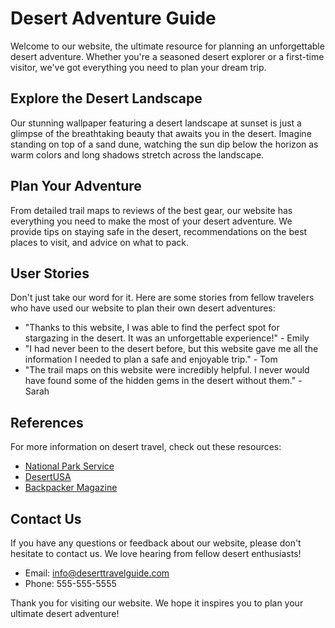 <!--font:Poppins-->

# Desert Adventure Guide

Welcome to our website, the ultimate resource for planning an unforgettable desert adventure. Whether you're a seasoned desert explorer or a first-time visitor, we've got everything you need to plan your dream trip.

## Explore the Desert Landscape

Our stunning wallpaper featuring a desert landscape at sunset is just a glimpse of the breathtaking beauty that awaits you in the desert. Imagine standing on top of a sand dune, watching the sun dip below the horizon as warm colors and long shadows stretch across the landscape.

## Plan Your Adventure

From detailed trail maps to reviews of the best gear, our website has everything you need to make the most of your desert adventure. We provide tips on staying safe in the desert, recommendations on the best places to visit, and advice on what to pack.

## User Stories

Don't just take our word for it. Here are some stories from fellow travelers who have used our website to plan their own desert adventures:

- "Thanks to this website, I was able to find the perfect spot for stargazing in the desert. It was an unforgettable experience!" - Emily
- "I had never been to the desert before, but this website gave me all the information I needed to plan a safe and enjoyable trip." - Tom
- "The trail maps on this website were incredibly helpful. I never would have found some of the hidden gems in the desert without them." - Sarah

## References

For more information on desert travel, check out these resources:

- [National Park Service](#)
- [DesertUSA](#)
- [Backpacker Magazine](#)

## Contact Us

If you have any questions or feedback about our website, please don't hesitate to contact us. We love hearing from fellow desert enthusiasts!

- Email: info@deserttravelguide.com
- Phone: 555-555-5555

Thank you for visiting our website. We hope it inspires you to plan your ultimate desert adventure!

<!--

Write me content for website with wallpaper which alt text is:

"A photograph of a desert landscape at sunset, with warm colors and long shadows."

The name/title of the page should not be 1:1 copy of the alt text but rather a real content of the website which is using this wallpaper.

- Use markdown format 
- Start with heading
- Heading should be short and concise
- The content should look like a real website 
- The website should not be about the wallpaper, wallpaper is just a related background
- Heading should be contain work "wallpaper" or "background"
- Include real sections like references, contact, user stories, etc. use things relevant to the page purpose.
- Feel free to use structure like headings, bullets, numbering, blockquotes, paragraphs, horizontal lines, etc.
- You can use formatting like bold or _italic_
- You can include UTF-8 emojis
- Links should be only #hash anchors (and you can refer to the document itself)
- Do not include images


---


# Discover the Beauty of the Desert with Our Travel Guide

Welcome to our website, where we provide you with all the information you need to plan your next adventure in the desert. Our website is designed to be your go-to resource for everything related to desert travel, from tips on what to pack to recommendations on the best places to visit.

## Explore the Desert Landscape

Our wallpaper featuring a stunning desert landscape at sunset is just a glimpse of the breathtaking beauty that awaits you in the desert. Imagine yourself standing on top of a sand dune, watching the sun dip below the horizon as warm colors and long shadows stretch across the landscape.

## Plan Your Desert Adventure

Whether you're planning a camping trip or a day hike, our website has everything you need to make the most of your desert adventure. From detailed trail maps to reviews of the best gear, we've got you covered.

## User Stories

Here are some stories from travelers who have used our website to plan their own desert adventures:

- "Thanks to this website, I was able to find the perfect spot for stargazing in the desert. It was an unforgettable experience!" - Emily
- "I had never been to the desert before, but this website gave me all the information I needed to plan a safe and enjoyable trip." - Tom
- "The trail maps on this website were incredibly helpful. I never would have found some of the hidden gems in the desert without them." - Sarah

## References

Check out these resources for more information on desert travel:

- [National Park Service](#)
- [DesertUSA](#)
- [Backpacker Magazine](#)

## Contact Us

If you have any questions or feedback about our website, please don't hesitate to contact us. We love hearing from fellow desert enthusiasts!

- Email: info@deserttravelguide.com
- Phone: 555-555-5555

Thank you for visiting our website. We hope it inspires you to explore the beauty of the desert!


---


Heading is too long, rewrite whole content.


---


# Discover the Beauty of the Desert with Our Travel Guide

Welcome to our website, your ultimate resource for planning a desert adventure. From tips on what to pack to recommendations on the best places to visit, we've got you covered.

## Explore the Desert Landscape

Our stunning wallpaper featuring a desert landscape at sunset is just a glimpse of the breathtaking beauty that awaits you in the desert. Imagine standing on top of a sand dune, watching the sun dip below the horizon as warm colors and long shadows stretch across the landscape.

## Plan Your Adventure

Whether you're planning a camping trip or a day hike, our website has everything you need to make the most of your desert adventure. We provide detailed trail maps, reviews of the best gear, and tips on staying safe in the desert.

## User Stories

Don't just take our word for it. Here are some stories from fellow travelers who have used our website to plan their own desert adventures:

- "Thanks to this website, I was able to find the perfect spot for stargazing in the desert. It was an unforgettable experience!" - Emily
- "I had never been to the desert before, but this website gave me all the information I needed to plan a safe and enjoyable trip." - Tom
- "The trail maps on this website were incredibly helpful. I never would have found some of the hidden gems in the desert without them." - Sarah

## References

For more information on desert travel, check out these resources:

- [National Park Service](#)
- [DesertUSA](#)
- [Backpacker Magazine](#)

## Contact Us

If you have any questions or feedback about our website, please don't hesitate to contact us. We love hearing from fellow desert enthusiasts!

- Email: info@deserttravelguide.com
- Phone: 555-555-5555

Thank you for visiting our website. We hope it inspires you to explore the beauty of the desert!


---


Heading is too long, rewrite whole content.


---


# Plan Your Dream Desert Adventure with Our Travel Guide

Welcome to our website, your ultimate resource for planning an unforgettable desert adventure. From tips on what to pack to recommendations on the best places to visit, we've got you covered.

## Explore the Desert Landscape

Our stunning wallpaper featuring a desert landscape at sunset is just a glimpse of the breathtaking beauty that awaits you in the desert. Imagine standing on top of a sand dune, watching the sun dip below the horizon as warm colors and long shadows stretch across the landscape.

## Plan Your Adventure

Whether you're planning a camping trip or a day hike, our website has everything you need to make the most of your desert adventure. We provide detailed trail maps, reviews of the best gear, and tips on staying safe in the desert.

## User Stories

Don't just take our word for it. Here are some stories from fellow travelers who have used our website to plan their own desert adventures:

- "Thanks to this website, I was able to find the perfect spot for stargazing in the desert. It was an unforgettable experience!" - Emily
- "I had never been to the desert before, but this website gave me all the information I needed to plan a safe and enjoyable trip." - Tom
- "The trail maps on this website were incredibly helpful. I never would have found some of the hidden gems in the desert without them." - Sarah

## References

For more information on desert travel, check out these resources:

- [National Park Service](#)
- [DesertUSA](#)
- [Backpacker Magazine](#)

## Contact Us

If you have any questions or feedback about our website, please don't hesitate to contact us. We love hearing from fellow desert enthusiasts!

- Email: info@deserttravelguide.com
- Phone: 555-555-5555

Thank you for visiting our website. We hope it inspires you to plan your dream desert adventure!


---


Heading is too long, rewrite whole content.


---


# Your Ultimate Desert Adventure Planning Resource

Welcome to our website, the ultimate resource for planning an unforgettable desert adventure. Whether you're a seasoned desert explorer or a first-time visitor, we've got everything you need to plan your dream trip.

## Explore the Desert Landscape

Our stunning wallpaper featuring a desert landscape at sunset is just a glimpse of the breathtaking beauty that awaits you in the desert. Imagine standing on top of a sand dune, watching the sun dip below the horizon as warm colors and long shadows stretch across the landscape.

## Plan Your Adventure

From detailed trail maps to reviews of the best gear, our website has everything you need to make the most of your desert adventure. We provide tips on staying safe in the desert, recommendations on the best places to visit, and advice on what to pack.

## User Stories

Don't just take our word for it. Here are some stories from fellow travelers who have used our website to plan their own desert adventures:

- "Thanks to this website, I was able to find the perfect spot for stargazing in the desert. It was an unforgettable experience!" - Emily
- "I had never been to the desert before, but this website gave me all the information I needed to plan a safe and enjoyable trip." - Tom
- "The trail maps on this website were incredibly helpful. I never would have found some of the hidden gems in the desert without them." - Sarah

## References

For more information on desert travel, check out these resources:

- [National Park Service](#)
- [DesertUSA](#)
- [Backpacker Magazine](#)

## Contact Us

If you have any questions or feedback about our website, please don't hesitate to contact us. We love hearing from fellow desert enthusiasts!

- Email: info@deserttravelguide.com
- Phone: 555-555-5555

Thank you for visiting our website. We hope it inspires you to plan your ultimate desert adventure!


---


Write me a Google font which is best fitting for the website.

Pick from the list:
- Lobster
- Alegreya
- Roboto
- Barlow Condensed
- Open Sans
- IBM Plex Sans
- Playfair Display
- Poppins
- Montserrat
- Exo 2
- Inter
- Great Vibes
- Orbitron
- Futura
- Raleway
- Lato
- Dancing Script


Write just the font name nothing else.


---


Poppins

-->
